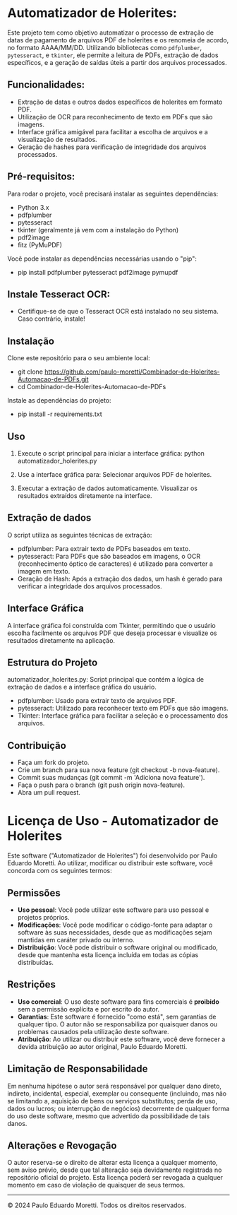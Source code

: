 # Automatizador de Holerites:

Este projeto tem como objetivo automatizar o processo de extração de datas de pagamento de arquivos PDF de holerites e os renomeia de acordo, no formato AAAA/MM/DD. Utilizando bibliotecas como `pdfplumber`, `pytesseract`, e `tkinter`, ele permite a leitura de PDFs, extração de dados específicos, e a geração de saídas úteis a partir dos arquivos processados.

## Funcionalidades:

- Extração de datas e outros dados específicos de holerites em formato PDF.
- Utilização de OCR para reconhecimento de texto em PDFs que são imagens.
- Interface gráfica amigável para facilitar a escolha de arquivos e a visualização de resultados.
- Geração de hashes para verificação de integridade dos arquivos processados.

## Pré-requisitos:

Para rodar o projeto, você precisará instalar as seguintes dependências:

- Python 3.x
- pdfplumber
- pytesseract
- tkinter (geralmente já vem com a instalação do Python)
- pdf2image
- fitz (PyMuPDF)
  
Você pode instalar as dependências necessárias usando o "pip":
- pip install pdfplumber pytesseract pdf2image pymupdf

## Instale Tesseract OCR:

- Certifique-se de que o Tesseract OCR está instalado no seu sistema. Caso contrário, instale!

## Instalação

Clone este repositório para o seu ambiente local:

- git clone https://github.com/paulo-moretti/Combinador-de-Holerites-Automacao-de-PDFs.git
- cd Combinador-de-Holerites-Automacao-de-PDFs
  
Instale as dependências do projeto:
- pip install -r requirements.txt

## Uso

1. Execute o script principal para iniciar a interface gráfica:
python automatizador_holerites.py

2. Use a interface gráfica para:
Selecionar arquivos PDF de holerites.

3. Executar a extração de dados automaticamente.
Visualizar os resultados extraídos diretamente na interface.

## Extração de dados

O script utiliza as seguintes técnicas de extração:
- pdfplumber: Para extrair texto de PDFs baseados em texto.
- pytesseract: Para PDFs que são baseados em imagens, o OCR (reconhecimento óptico de caracteres) é utilizado para converter a imagem em texto.
- Geração de Hash: Após a extração dos dados, um hash é gerado para verificar a integridade dos arquivos processados.

## Interface Gráfica

A interface gráfica foi construída com Tkinter, permitindo que o usuário escolha facilmente os arquivos PDF que deseja processar e visualize os resultados diretamente na aplicação.

## Estrutura do Projeto

automatizador_holerites.py: Script principal que contém a lógica de extração de dados e a interface gráfica do usuário.
- pdfplumber: Usado para extrair texto de arquivos PDF.
- pytesseract: Utilizado para reconhecer texto em PDFs que são imagens.
- Tkinter: Interface gráfica para facilitar a seleção e o processamento dos arquivos.

## Contribuição

- Faça um fork do projeto.
- Crie um branch para sua nova feature (git checkout -b nova-feature).
- Commit suas mudanças (git commit -m 'Adiciona nova feature').
- Faça o push para o branch (git push origin nova-feature).
- Abra um pull request.

# Licença de Uso - Automatizador de Holerites

Este software ("Automatizador de Holerites") foi desenvolvido por Paulo Eduardo Moretti. Ao utilizar, modificar ou distribuir este software, você concorda com os seguintes termos:

## Permissões

- **Uso pessoal**: Você pode utilizar este software para uso pessoal e projetos próprios.
- **Modificações**: Você pode modificar o código-fonte para adaptar o software às suas necessidades, desde que as modificações sejam mantidas em caráter privado ou interno.
- **Distribuição**: Você pode distribuir o software original ou modificado, desde que mantenha esta licença incluída em todas as cópias distribuídas.

## Restrições

- **Uso comercial**: O uso deste software para fins comerciais é **proibido** sem a permissão explícita e por escrito do autor.
- **Garantias**: Este software é fornecido "como está", sem garantias de qualquer tipo. O autor não se responsabiliza por quaisquer danos ou problemas causados pela utilização deste software.
- **Atribuição**: Ao utilizar ou distribuir este software, você deve fornecer a devida atribuição ao autor original, Paulo Eduardo Moretti.

## Limitação de Responsabilidade

Em nenhuma hipótese o autor será responsável por qualquer dano direto, indireto, incidental, especial, exemplar ou consequente (incluindo, mas não se limitando a, aquisição de bens ou serviços substitutos; perda de uso, dados ou lucros; ou interrupção de negócios) decorrente de qualquer forma do uso deste software, mesmo que advertido da possibilidade de tais danos.

## Alterações e Revogação

O autor reserva-se o direito de alterar esta licença a qualquer momento, sem aviso prévio, desde que tal alteração seja devidamente registrada no repositório oficial do projeto. Esta licença poderá ser revogada a qualquer momento em caso de violação de quaisquer de seus termos.

---

© 2024 Paulo Eduardo Moretti. Todos os direitos reservados.
